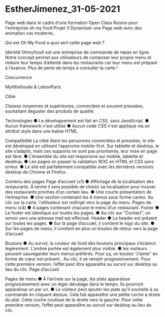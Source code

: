 # EstherJimenez_31-05-2021
 Page web dans le cadre d'une formation Open Class Rooms pour l'entreprise oh my food Projet 3 Dynamiser une Page web avec des animation css moderne..

Qui est Oh My Food a quoi sert cette page web ?

Identité
Ohmyfood! est une entreprise de commande de repas en ligne. Notre concept permet aux
utilisateurs de composer leur propre menu et réduire leur temps d’attente dans les
restaurants car leur menu est préparé à l’avance. Plus de perte de temps à consulter la carte
!

Concurrence

Mylittlefoodie & LebonParis

Cible

Classes moyennes et supérieures, connectées et souvent pressées, souhaitant déguster des
produits de qualité.

Technologies
● Le développement est fait en CSS, sans JavaScript.
● Aucun framework n'est utilisé
● Aucun code CSS n'est appliqué via un attribut style dans une balise HTML.

Compatibilité
La cible étant les personnes connectées et pressées, le site est développé en utilisant
l’approche mobile-first.
Sur tablette et desktop, le site s’adapte, mais ces supports ne sont pas prioritaires,
leur mise en page est libre.
● L’ensemble du site est responsive sur mobile, tablette et desktop.
● Les pages on passer la validation W3C en HTML et CSS sans erreur.
● Le site est parfaitement compatible avec les dernières versions desktop de
Chrome et Firefox.

Contenu des pages
Page d’accueil (x1)
● Affichage de la localisation des restaurants. À terme il sera possible de choisir sa
localisation pour trouver des restaurants proches d’un certain lieu.
● Une courte présentation de l’entreprise.
● Une section contenant les 4 menus sous forme cartes. Au clic sur la carte,
l’utilisateur est redirigé vers la page du menu.
Pages de menu (x4)
● 4 pages contenant chacune le menu d’un restaurant.
Footer
● Le footer est identique sur toutes les pages.
● Au clic sur “Contact”, un renvoi vers une adresse mail est effectué.
Header
● Le header est présent sur toutes les pages.
● Sur la page d’accueil, il contient le logo du site.
● Sur les pages de menu, il contient en plus un bouton de retour vers la page d’accueil

Boutons
● Au survol, la couleur de fond des boutons principaux s’éclaircir légèrement.
L’ombre portée est également plus visible.
● les visiteurs peuvent sauvegarder leurs menus préférés. Pour ça, un
bouton "J’aime" en forme de cœur est présent . Au clic, il se
remplir progressivement. Pour cette première version, l’effet peut être apparaître au
survol sur desktop au lieu du clic.
Page d’accueil

Pages de menu
● À l’arrivée sur la page, les plats apparaîsse progressivement avec un léger
décalage dans le temps. Ils pourront apparaîsse un par un.
● Le visiteur peut ajouter les plats qu'il souhaite à sa commande en cliquant dessus.
Cela fait apparaître une petite coche à droite du plat. Cette coche coulisse de
la droite vers la gauche. Pour cette première version, l’effet peut apparaître au survol
sur desktop au lieu du clic.
